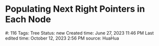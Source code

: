 # Populating Next Right Pointers in Each Node

#: 116
Tags: Tree
Status: new
Created time: June 27, 2023 11:46 PM
Last edited time: October 12, 2023 2:56 PM
source: HuaHua